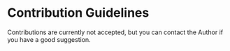 <!--
# CONTRIBUTING.md
# EugeneKay/test
-->

Contribution Guidelines
=======================

Contributions are currently not accepted, but you can contact the Author if you have a good suggestion.
